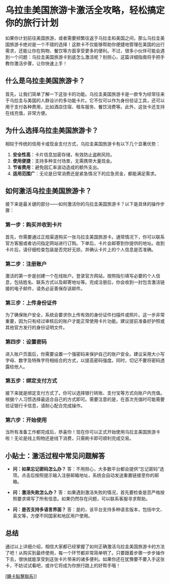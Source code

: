 # 乌拉圭美国旅游卡激活全攻略，轻松搞定你的旅行计划

如果你计划前往美国旅游，或者需要频繁往返于乌拉圭和美国之间，那么乌拉圭美国旅游卡绝对是一个不错的选择！这款卡不仅能够帮助你便捷地管理在美国的出行需求，还能让你在购物、餐饮等方面享受更多的便利。不过，很多小伙伴可能会遇到一个问题：乌拉圭美国旅游卡到底怎么激活呢？别担心，这篇详细指南将手把手教你激活步骤，让你快速上手！

## 什么是乌拉圭美国旅游卡？

首先，让我们简单了解一下这张卡的功能。乌拉圭美国旅游卡是一款专为经常往来于乌拉圭与美国的人群设计的多功能卡片。它不仅可以作为身份验证工具，还可以用于支付各种费用，比如酒店住宿、租车服务、餐饮消费等。此外，这张卡还支持在线充值，非常方便。

## 为什么选择乌拉圭美国旅游卡？

相较于传统的信用卡或现金支付方式，乌拉圭美国旅游卡有以下几个显著优势：

1. **安全性高**：卡片信息加密存储，有效防止盗刷风险。
2. **使用便捷**：支持多种支付场景，无需携带大量现金。
3. **节省费用**：避免因汇率波动造成的额外支出。
4. **适用范围广**：无论是日常消费还是紧急情况下的应急资金，都能满足需求。

## 如何激活乌拉圭美国旅游卡？

接下来是最关键的部分——如何激活你的乌拉圭美国旅游卡？以下是具体的操作步骤：

### 第一步：购买并收到卡片
首先，你需要通过正规渠道购买一张乌拉圭美国旅游卡。通常情况下，你可以联系官方客服或者访问指定网站进行订购。下单后，卡片会邮寄到你提供的地址。收到卡片后，请仔细检查包装是否完好无损，并确认卡片上的个人信息是否准确。

### 第二步：注册账户
激活的第一步是创建一个在线账户。登录官方网站，按照指引填写必要的个人信息，包括姓名、联系方式以及邮寄地址等。完成注册后，你会收到一封包含激活链接的电子邮件，请务必妥善保存该邮件。

### 第三步：上传身份证件
为了确保账户安全，系统会要求你上传有效的身份证件扫描件或照片。这一步非常重要，因为只有经过审核后的账户才能正常使用卡片功能。建议提前准备好护照或其他官方发行的身份证明文件。

### 第四步：设置密码
进入账户页面后，你需要设置一个强密码来保护自己的账户安全。建议采用大小写字母、数字及特殊字符相结合的方式，以提高密码强度。同时，切记不要将密码透露给他人。

### 第五步：绑定支付方式
接下来就是绑定支付方式了。你可以选择银行转账、支付宝等方式向账户内充值。根据个人习惯选择最适合自己的方式即可。需要注意的是，在首次充值时可能需要验证银行卡信息，请耐心配合完成操作。

### 第六步：开始使用
当所有准备工作都完成后，恭喜你！现在你可以正式开始使用乌拉圭美国旅游卡啦！无论是线上购物还是线下消费，只需刷卡即可顺利完成交易。

## 小贴士：激活过程中常见问题解答

- **问：如果忘记密码怎么办？**
  答：不用担心，大多数平台都会提供“忘记密码”选项。点击后按照提示输入注册邮箱地址，系统会自动发送重置链接至你的邮箱。

- **问：激活失败怎么办？**
  答：如果遇到激活失败的情况，首先要检查是否严格按照要求填写了所有信息。如果仍然存在问题，可以联系客服寻求帮助。

- **问：是否支持多语言界面？**
  答：是的，该平台支持多种语言版本，包括中文、英文等，方便不同国家和地区用户使用。

## 总结

通过以上详细介绍，相信大家都已经掌握了如何正确激活乌拉圭美国旅游卡的方法了吧！从购买到最终使用，每一个环节都非常简单明了。只要跟着步骤一步步操作下去，很快就能享受到这张卡片带来的诸多便利。如果你还在犹豫要不要入手这张卡，不妨试试看吧，或许它将成为你旅行路上的好帮手哦！

[[購卡點擊聯系](https://t.me/s/SXDXQF)]]